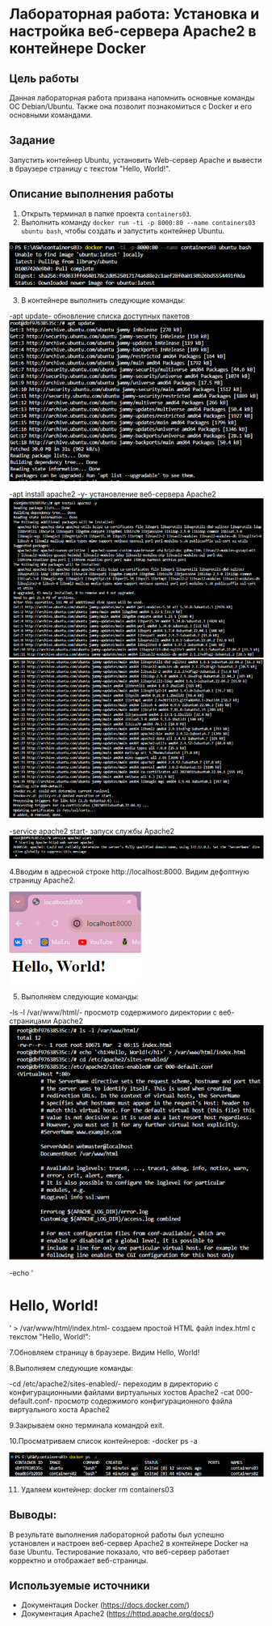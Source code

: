 # Лабораторная работа: Установка и настройка веб-сервера Apache2 в контейнере Docker

## Цель работы
Данная лабораторная работа призвана напомнить основные команды ОС Debian/Ubuntu. Также она позволит познакомиться с Docker и его основными командами.

## Задание
Запустить контейнер Ubuntu, установить Web-сервер Apache и вывести в браузере страницу с текстом "Hello, World!".

## Описание выполнения работы
1. Открыть терминал в папке проекта `containers03`.
2. Выполнить команду `docker run -ti -p 8000:80 --name containers03 ubuntu bash`, чтобы создать и запустить контейнер Ubuntu.
   
![2](./Снимок2.PNG)

3. В контейнере выполнить следующие команды:
   
-apt update- обновление списка доступных пакетов
![3](./Снимок3.PNG)

-apt install apache2 -y- установление веб-сервера Apache2
![4](./Снимок4.PNG)
![5](./Снимок5.PNG)

-service apache2 start- запуск службы Apache2
![6](./Снимок6.PNG)

4.Вводим в адресной строке http://localhost:8000. Видим дефолтную страницу Apache2.

![1](./Снимок.PNG)

5. Выполняем следующие команды:
   
-ls -l /var/www/html/- просмотр содержимого директории с веб-страницами Apache2
![7](./Снимок7.PNG)

-echo '<h1>Hello, World!</h1>' > /var/www/html/index.html- создаем простой HTML файл index.html с текстом "Hello, World!":

7.Обновляем страницу в браузере. Видим Hello, World!

8.Выполняем следующие команды:

-cd /etc/apache2/sites-enabled/- переходим в директорию с конфигурационными файлами виртуальных хостов Apache2
-cat 000-default.conf- просмотр содержимого конфигурационного файла виртуального хоста Apache2

9.Закрываем окно терминала командой exit.

10.Просматриваем список контейнеров:
-docker ps -a

![8](./Снимок8.PNG)

11. Удаляем контейнер: docker rm containers03

## Выводы:
В результате выполнения лабораторной работы был успешно установлен и настроен веб-сервер Apache2 в контейнере Docker на базе Ubuntu. Тестирование показало, что веб-сервер работает корректно и отображает веб-страницы.

## Используемые источники
- Документация Docker (https://docs.docker.com/)
- Документация Apache2 (https://httpd.apache.org/docs/)
